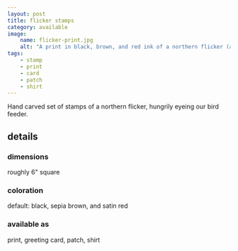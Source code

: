 ```yaml
---
layout: post
title: flicker stamps
category: available
image: 
    name: flicker-print.jpg
    alt: "A print in black, brown, and red ink of a northern flicker (a type of woodpecker). Viewed from the back, he is looking over his shoulder and upward towards something unseen above him (my bird feeder)."
tags:
    - stamp
    - print
    - card
    - patch
    - shirt
---
```


Hand carved set of stamps of a northern flicker, hungrily eyeing our bird feeder.

## details

### dimensions

roughly 6" square

### coloration

default: black, sepia brown, and satin red

### available as

print, greeting card, patch, shirt
